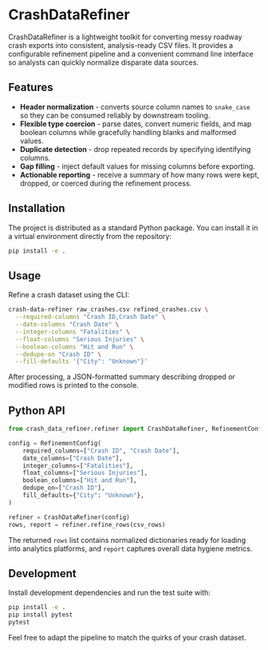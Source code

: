 # CrashDataRefiner

CrashDataRefiner is a lightweight toolkit for converting messy roadway crash
exports into consistent, analysis-ready CSV files. It provides a configurable
refinement pipeline and a convenient command line interface so analysts can
quickly normalize disparate data sources.

## Features

- **Header normalization** - converts source column names to `snake_case` so
  they can be consumed reliably by downstream tooling.
- **Flexible type coercion** - parse dates, convert numeric fields, and map
  boolean columns while gracefully handling blanks and malformed values.
- **Duplicate detection** - drop repeated records by specifying identifying
  columns.
- **Gap filling** - inject default values for missing columns before exporting.
- **Actionable reporting** - receive a summary of how many rows were kept,
  dropped, or coerced during the refinement process.

## Installation

The project is distributed as a standard Python package. You can install it in
a virtual environment directly from the repository:

```bash
pip install -e .
```

## Usage

Refine a crash dataset using the CLI:

```bash
crash-data-refiner raw_crashes.csv refined_crashes.csv \
  --required-columns "Crash ID,Crash Date" \
  --date-columns "Crash Date" \
  --integer-columns "Fatalities" \
  --float-columns "Serious Injuries" \
  --boolean-columns "Hit and Run" \
  --dedupe-on "Crash ID" \
  --fill-defaults '{"City": "Unknown"}'
```

After processing, a JSON-formatted summary describing dropped or modified rows
is printed to the console.

## Python API

```python
from crash_data_refiner.refiner import CrashDataRefiner, RefinementConfig

config = RefinementConfig(
    required_columns=["Crash ID", "Crash Date"],
    date_columns=["Crash Date"],
    integer_columns=["Fatalities"],
    float_columns=["Serious Injuries"],
    boolean_columns=["Hit and Run"],
    dedupe_on=["Crash ID"],
    fill_defaults={"City": "Unknown"},
)

refiner = CrashDataRefiner(config)
rows, report = refiner.refine_rows(csv_rows)
```

The returned `rows` list contains normalized dictionaries ready for loading
into analytics platforms, and `report` captures overall data hygiene metrics.

## Development

Install development dependencies and run the test suite with:

```bash
pip install -e .
pip install pytest
pytest
```

Feel free to adapt the pipeline to match the quirks of your crash dataset.
